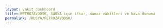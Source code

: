 ```yaml
---
layout: vakit_dashboard
title: PETROZAVODSK, RUSYA için iftar, namaz vakitleri ve hava durumu - ilçe/eyalet seç
permalink: /RUSYA/PETROZAVODSK/
---
```


<script type="text/javascript">
  var GLOBAL_COUNTRY = 'RUSYA';
  var GLOBAL_CITY = 'PETROZAVODSK';
  var GLOBAL_STATE = '';
  var lat = 72;
  var lon = 21;
</script>
